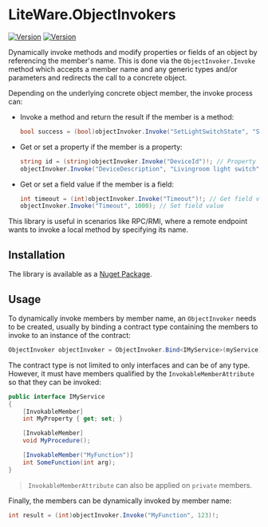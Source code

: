 # LiteWare.ObjectInvokers

[![Version](https://img.shields.io/github/license/samsam07/LiteWare.ObjectInvokers)](https://github.com/samsam07/LiteWare.ObjectInvokers/blob/master/LICENSE)
[![Version](https://img.shields.io/nuget/v/LiteWare.ObjectInvokers)](https://www.nuget.org/packages/LiteWare.ObjectInvokers)

Dynamically invoke methods and modify properties or fields of an object by referencing the member's name.
This is done via the `ObjectInvoker.Invoke` method which accepts a member name and any generic types and/or parameters and redirects the call to a concrete object.

Depending on the underlying concrete object member, the invoke process can:

- Invoke a method and return the result if the member is a method:

    ``` cs
    bool success = (bool)objectInvoker.Invoke("SetLightSwitchState", "SW012", LightSwitchState.On)!;
    ```

- Get or set a property if the member is a property:

    ``` cs
    string id = (string)objectInvoker.Invoke("DeviceId")!; // Property getter
    objectInvoker.Invoke("DeviceDescription", "Livingroom light switch"); // Property setter
    ```

- Get or set a field value if the member is a field:

    ``` cs
    int timeout = (int)objectInvoker.Invoke("Timeout")!; // Get field value
    objectInvoker.Invoke("Timeout", 1000); // Set field value
    ```

This library is useful in scenarios like RPC/RMI, where a remote endpoint wants to invoke a local method by specifying its name.

## Installation

The library is available as a [Nuget Package](https://www.nuget.org/packages/LiteWare.ObjectInvokers/).

## Usage

To dynamically invoke members by member name, an `ObjectInvoker` needs to be created, usually by binding a contract type containing the members to invoke to an instance of the contract:

``` cs
ObjectInvoker objectInvoker = ObjectInvoker.Bind<IMyService>(myService);
```

The contract type is not limited to only interfaces and can be of any type. However, it must have members qualified by the `InvokableMemberAttribute` so that they can be invoked:

``` cs
public interface IMyService
{
    [InvokableMember]
    int MyProperty { get; set; }

    [InvokableMember]
    void MyProcedure();

    [InvokableMember("MyFunction")]
    int SomeFunction(int arg);
}
```

> `InvokableMemberAttribute` can also be applied on `private` members.

Finally, the members can be dynamically invoked by member name:

``` cs
int result = (int)objectInvoker.Invoke("MyFunction", 123)!;
```

